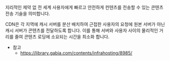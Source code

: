 지리적인 제약 없 전 세계 사용자에게 빠르고 안전하게 컨텐츠를 전송할 수 있는 콘텐츠 전송 기술을 의미합니다.

CDN은 각 지역에 캐시 서버를 분산 배치하여 근접한 사용자의 요청에 원본 서버가 아닌 캐시 서버가 콘텐츠를 전달하도록 합니다. 
이를 통해 서버와 사용자 사이의 물리적인 거리를 줄여 콘텐츠 로딩에 소요되는 시간을 최소화 합니다.

- 참고
  - https://library.gabia.com/contents/infrahosting/8985/